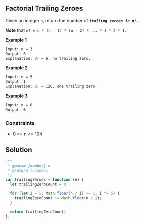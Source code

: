 ## Factorial Trailing Zeroes

Given an integer `n`, return the number of **_`trailing zeroes in n!.`_**

**Note** that `n! = n * (n - 1) * (n - 2) * ... * 3 * 2 * 1.`

**Example 1**

```bash
Input: n = 3
Output: 0
Explanation: 3! = 6, no trailing zero.
```

**Example 2**

```bash
Input: n = 5
Output: 1
Explanation: 5! = 120, one trailing zero.
```

**Example 3**

```bash
Input: n = 0
Output: 0
```

### Constraints

- 0 <= n <= 104

## Solution

```javascript
/**
 * @param {number} n
 * @return {number}
 */
var trailingZeroes = function (n) {
  let trailingZeroCount = 0;

  for (let i = 5; Math.floor(n / i) >= 1; i *= 5) {
    trailingZeroCount += Math.floor(n / i);
  }

  return trailingZeroCount;
};
```
